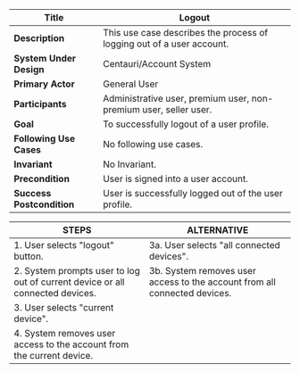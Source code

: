 
|Title |   Logout      |
|---------|---------|
|**Description**|     This use case describes the process of logging out of a user account.       |
|**System Under Design**|     Centauri/Account System        |
|**Primary Actor**|     General User        |
|**Participants**|     Administrative user, premium user, non-premium user, seller user.        |
|**Goal**|     To successfully logout of a user profile.        |
|**Following Use Cases**|     No following use cases.       |
|**Invariant**|     No Invariant.       |
|**Precondition**|     User is signed into a user account.       |
|**Success Postcondition**|     User is successfully logged out of the user profile.      |


|**STEPS**|**ALTERNATIVE**|
|---------|---------|
| 1. User selects "logout" button.     | 3a. User selects "all connected devices".        |
| 2. System prompts user to log out of current device or all connected devices.     | 3b. System removes user access to the account from all connected devices.        |
| 3. User selects "current device".    |         |
| 4. System removes user access to the account from the current device.     |         |
